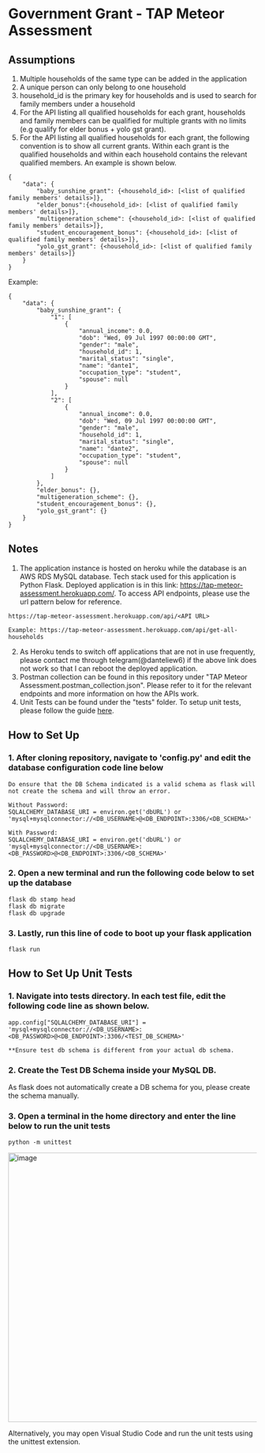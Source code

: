 
# Government Grant - TAP Meteor Assessment


## Assumptions
1. Multiple households of the same type can be added in the application
2. A unique person can only belong to one household
3. household_id is the primary key for households and is used to search for family members under a household
4. For the API listing all qualified households for each grant, households and family members can be qualified for multiple grants with no limits (e.g qualify for elder bonus + yolo gst grant).
5. For the API listing all qualified households for each grant, the following convention is to show all current grants. Within each grant is the qualified households and within each household contains the relevant qualified members. An example is shown below.
```
{
    "data": {
        "baby_sunshine_grant": {<household_id>: [<list of qualified family members' details>]},
        "elder_bonus":{<household_id>: [<list of qualified family members' details>]},
        "multigeneration_scheme": {<household_id>: [<list of qualified family members' details>]},
        "student_encouragement_bonus": {<household_id>: [<list of qualified family members' details>]},
        "yolo_gst_grant": {<household_id>: [<list of qualified family members' details>]}
    }
}
```
Example:
```
{
    "data": {
        "baby_sunshine_grant": {
            "1": [
                {
                    "annual_income": 0.0,
                    "dob": "Wed, 09 Jul 1997 00:00:00 GMT",
                    "gender": "male",
                    "household_id": 1,
                    "marital_status": "single",
                    "name": "dante1",
                    "occupation_type": "student",
                    "spouse": null
                }
            ],
            "2": [
                {
                    "annual_income": 0.0,
                    "dob": "Wed, 09 Jul 1997 00:00:00 GMT",
                    "gender": "male",
                    "household_id": 1,
                    "marital_status": "single",
                    "name": "dante2",
                    "occupation_type": "student",
                    "spouse": null
                }
            ]
        },
        "elder_bonus": {},
        "multigeneration_scheme": {},
        "student_encouragement_bonus": {},
        "yolo_gst_grant": {}
    }
}
```

## Notes
1. The application instance is hosted on heroku while the database is an AWS RDS MySQL database. Tech stack used for this application is Python Flask. Deployed application is in this link: https://tap-meteor-assessment.herokuapp.com/. To access API endpoints, please use the url pattern below for reference.
```
https://tap-meteor-assessment.herokuapp.com/api/<API URL>

Example: https://tap-meteor-assessment.herokuapp.com/api/get-all-households
```
2. As Heroku tends to switch off applications that are not in use frequently, please contact me through telegram(@danteliew6) if the above link does not work so that I can reboot the deployed application.
3. Postman collection can be found in this repository under "TAP Meteor Assessment.postman_collection.json". Please refer to it for the relevant endpoints and more information on how the APIs work.
4. Unit Tests can be found under the "tests" folder. To setup unit tests, please follow the guide [here](#how-to-set-up-unit-tests).

## How to Set Up
### 1. After cloning repository, navigate to 'config.py' and edit the database configuration code line below

```
Do ensure that the DB Schema indicated is a valid schema as flask will not create the schema and will throw an error.

Without Password:
SQLALCHEMY_DATABASE_URI = environ.get('dbURL') or 'mysql+mysqlconnector://<DB_USERNAME>@<DB_ENDPOINT>:3306/<DB_SCHEMA>'

With Password:
SQLALCHEMY_DATABASE_URI = environ.get('dbURL') or 'mysql+mysqlconnector://<DB_USERNAME>:<DB_PASSWORD>@<DB_ENDPOINT>:3306/<DB_SCHEMA>'
```

### 2. Open a new terminal and run the following code below to set up the database
```
flask db stamp head
flask db migrate
flask db upgrade
```

### 3. Lastly, run this line of code to boot up your flask application
```
flask run
```

## How to Set Up Unit Tests
### 1. Navigate into tests directory. In each test file, edit the following code line as shown below.
```
app.config["SQLALCHEMY_DATABASE_URI"] = 'mysql+mysqlconnector://<DB_USERNAME>:<DB_PASSWORD>@<DB_ENDPOINT>:3306/<TEST_DB_SCHEMA>'

**Ensure test db schema is different from your actual db schema.
```

### 2. Create the Test DB Schema inside your MySQL DB.
As flask does not automatically create a DB schema for you, please create the schema manually.

### 3. Open a terminal in the home directory and enter the line below to run the unit tests
```
python -m unittest
```
<img width="545" alt="image" src="https://user-images.githubusercontent.com/61372973/178247149-007734a2-c53b-44f7-a030-850e61695908.png">

Alternatively, you may open Visual Studio Code and run the unit tests using the unittest extension.

